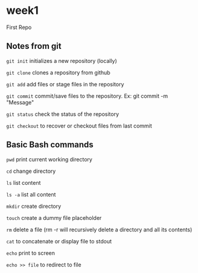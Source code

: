 # week1
First Repo

## Notes from git

`git init` initializes a new repository (locally)

`git clone` clones a repository from github

`git add` add files or stage files in the repository

`git commit` commit/save files to the repository. Ex: git commit -m "Message" <FILES>
  
`git status` check the status of the repository
 
 `git checkout` to recover or checkout files from last commit 
 
 ## Basic Bash commands
 
 `pwd` print current working directory
 
 `cd` change directory
 
 `ls` list content
 
 `ls -a` list all content
 
 `mkdir` create directory
 
 `touch` create a dummy file placeholder
 
 `rm` delete a file (rm -r will recursively delete a directory and all its contents)
 
 `cat` to concatenate or display file to stdout
 
 `echo` print to screen
 
 `echo >> file` to redirect to file
